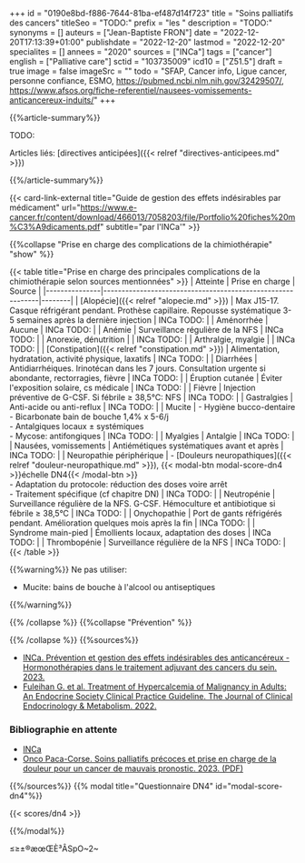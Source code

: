 +++
id = "0190e8bd-f886-7644-81ba-ef487d14f723"
title = "Soins palliatifs des cancers"
titleSeo = "TODO:"
prefix = "les "
description = "TODO:"
synonyms = []
auteurs = ["Jean-Baptiste FRON"]
date = "2022-12-20T17:13:39+01:00"
publishdate = "2022-12-20"
lastmod = "2022-12-20"
specialites = []
annees = "2020"
sources = ["INCa"]
tags = ["cancer"]
english = ["Palliative care"]
sctid = "103735009"
icd10 = ["Z51.5"]
draft = true
image = false
imageSrc = ""
todo = "SFAP, Cancer info, Ligue cancer, personne confiance, ESMO, https://pubmed.ncbi.nlm.nih.gov/32429507/, https://www.afsos.org/fiche-referentiel/nausees-vomissements-anticancereux-induits/"
+++

{{%article-summary%}}

TODO:

Articles liés: [directives anticipées]({{< relref "directives-anticipees.md" >}})

{{%/article-summary%}}

{{< card-link-external title="Guide de gestion des effets indésirables par médicament" url="https://www.e-cancer.fr/content/download/466013/7058203/file/Portfolio%20fiches%20m%C3%A9dicaments.pdf" subtitle="par l'INCa'" >}}

{{%collapse "Prise en charge des complications de la chimiothérapie" "show" %}}

{{< table title="Prise en charge des principales complications de la chimiothérapie selon sources mentionnées" >}}
| Atteinte      | Prise en charge                                            | Source |
|---------------|------------------------------------------------------------|--------|
| [Alopécie]({{< relref "alopecie.md" >}})      | Max J15-17. Casque réfrigérant pendant. Prothèse capillaire. Repousse systématique 3-5 semaines après la dernière injection  | INCa TODO: |
| Aménorrhée        | Aucune | INCa TODO: |
| Anémie        | Surveillance régulière de la NFS | INCa TODO: |
| Anorexie, dénutrition |  | INCa TODO: |
| Arthralgie, myalgie |  | INCa TODO: |
| [Constipation]({{< relref "constipation.md" >}}) | Alimentation, hydratation, activité physique, laxatifs | INCa TODO: |
| Diarrhées        | Antidiarrhéiques. Irinotécan dans les 7 jours. Consultation urgente si abondante, rectorragies, fièvre | INCa TODO: |
| Éruption cutanée | Éviter l'exposition solaire, cs médicale | INCa TODO: |
| Fièvre        | Injection préventive de G-CSF. Si fébrile ≥ 38,5°C: NFS  | INCa TODO: |
| Gastralgies   | Anti-acide ou anti-reflux | INCa TODO: |
| Mucite        | - Hygiène bucco-dentaire<br>- Bicarbonate bain de bouche 1,4% x 5-6/j<br>- Antalgiques locaux ± systémiques<br>- Mycose: antifongiques | INCa TODO: |
| Myalgies        | Antalgie | INCa TODO: |
| Nausées, vomissements | Antiémétiques systématiques avant et après | INCa TODO: |
| Neuropathie périphérique | - [Douleurs neuropathiques]({{< relref "douleur-neuropathique.md" >}}), {{< modal-btn modal-score-dn4 >}}échelle DN4{{< /modal-btn >}}<br>- Adaptation du protocole: réduction des doses voire arrêt<br>- Traitement spécifique (cf chapitre DN) | INCa TODO: |
| Neutropénie        | Surveillance régulière de la NFS. G-CSF. Hémoculture et antibiotique si fébrile ≥ 38,5°C | INCa TODO: |
| Onychopathie       | Port de gants réfrigérés pendant. Amélioration quelques mois après la fin | INCa TODO: |
| Syndrome main-pied        | Émollients locaux, adaptation des doses | INCa TODO: |
| Thrombopénie   | Surveillance régulière de la NFS | INCa TODO: |
{{< /table >}}

{{%warning%}}
Ne pas utiliser:

- Mucite: bains de bouche à l'alcool ou antiseptiques

{{%/warning%}}

{{% /collapse %}}
{{%collapse "Prévention" %}}


{{% /collapse %}}
{{%sources%}}

- [INCa. Prévention et gestion des effets indésirables des anticancéreux - Hormonothérapies dans le traitement adjuvant des cancers du sein. 2023.](https://www.e-cancer.fr/Expertises-et-publications/Catalogue-des-publications/Prevention-et-gestion-des-effets-indesirables-des-anticancereux-Hormonotherapies-dans-le-traitement-adjuvant-des-cancers-du-sein)
- [Fuleihan G. et al. Treatment of Hypercalcemia of Malignancy in Adults: An Endocrine Society Clinical Practice Guideline. The Journal of Clinical Endocrinology & Metabolism. 2022.](https://academic.oup.com/jcem/advance-article/doi/10.1210/clinem/dgac621/6916871)

### Bibliographie en attente

- [INCa](https://www.e-cancer.fr/Professionnels-de-sante/Medicaments/Prevention-suivi-et-gestion-des-effets-indesirables)
- [Onco Paca-Corse. Soins palliatifs précoces et prise en charge de la douleur pour un cancer de mauvais pronostic. 2023. (PDF)](https://www.oncopacacorse.org/sites/default/files/guide-bonnes-pratiques-soins_palliatifs_precoces-juin2023.pdf)

{{%/sources%}}
{{% modal title="Questionnaire DN4" id="modal-score-dn4"%}}

{{< scores/dn4 >}}

{{%/modal%}}

≤≥±®æœŒÈ³ÂSpO~2~
